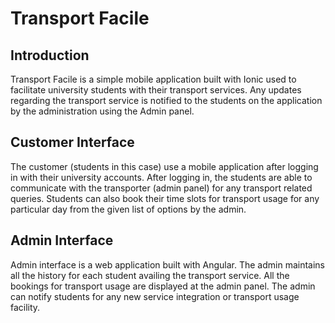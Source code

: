 # Transport Facile

## Introduction
Transport Facile is a simple mobile application built with Ionic used to facilitate university students with their transport services. Any updates regarding the transport service is notified to the students on the application by the administration using the Admin panel.

## Customer Interface
The customer (students in this case) use a mobile application after logging in with their university accounts. After logging in, the students are able to communicate with the transporter (admin panel) for any transport related queries. Students can also book their time slots for transport usage for any particular day from the given list of options by the admin.

## Admin Interface
Admin interface is a web application built with Angular. The admin maintains all the history for each student availing the transport service. All the bookings for transport usage are displayed at the admin panel. The admin can notify students for any new service integration or transport usage facility.
